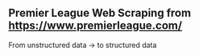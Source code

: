 ## Premier League Web Scraping from https://www.premierleague.com/

From unstructured data -> to structured data
